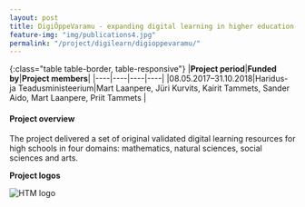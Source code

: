 ```yaml
---
layout: post
title: DigiÕppeVaramu - expanding digital learning in higher education- part 3 designing, piloting and evaluating digital learning resources for secondary education mathematics (29 courses)   
feature-img: "img/publications4.jpg"
permalink: "/project/digilearn/digioppevaramu/"
---
```


{:class="table table-border, table-responsive"}
|**Project period**|**Funded by**|**Project members**|
|----|----|----|----|
|08.05.2017–31.10.2018|Haridus- ja Teadusministeerium|Mart Laanpere, Jüri Kurvits, Kairit Tammets, Sander Aido, Mart Laanpere, Priit Tammets |

#### Project overview
The project delivered a set of original validated digital learning resources for high schools in four domains: mathematics, natural sciences, social sciences and arts.

**Project logos**
<div> 
    <img class="img-fluid-innews" src="{{ '/img/financier_logos/HTM.jpg' | prepend: site.baseurl }}" alt="HTM logo">
</div>